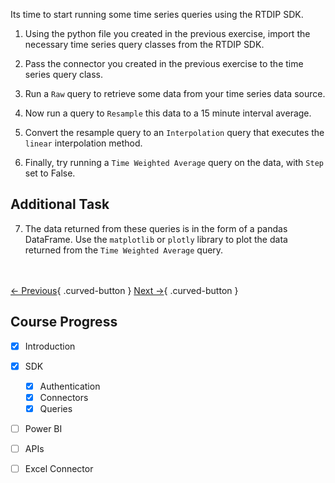 Its time to start running some time series queries using the RTDIP SDK.

1. Using the python file you created in the previous exercise, import the necessary time series query classes from the RTDIP SDK.

2. Pass the connector you created in the previous exercise to the time series query class.

3. Run a `Raw` query to retrieve some data from your time series data source.

4. Now run a query to `Resample` this data to a 15 minute interval average.

5. Convert the resample query to an `Interpolation` query that executes the `linear` interpolation method.

6. Finally, try running a `Time Weighted Average` query on the data, with `Step` set to False.

## Additional Task

7. The data returned from these queries is in the form of a pandas DataFrame. Use the `matplotlib` or `plotly` library to plot the data returned from the `Time Weighted Average` query.

<br></br>
[← Previous](./weather.md){ .curved-button }
[Next →](../../powerbi/overview.md){ .curved-button }

## Course Progress
-   [X] Introduction
-   [X] SDK
    *   [X] Authentication
    *   [X] Connectors
    *   [X] Queries
-   [ ] Power BI    
-   [ ] APIs
-   [ ] Excel Connector

